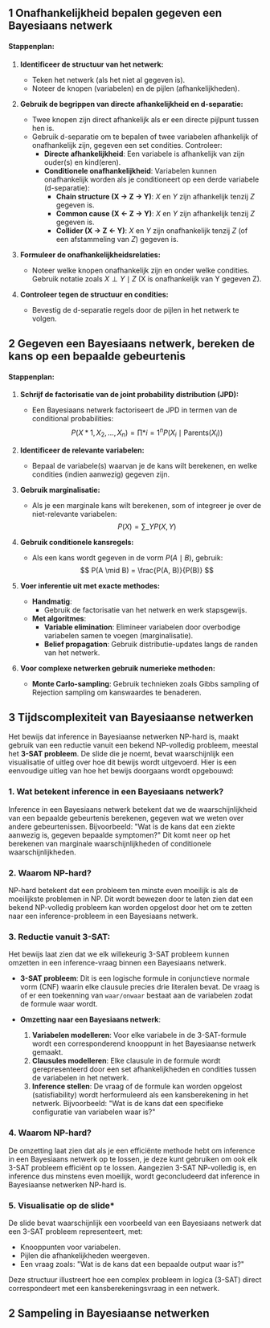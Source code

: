 ## 1 Onafhankelijkheid bepalen gegeven een Bayesiaans netwerk

#### Stappenplan:

1. **Identificeer de structuur van het netwerk:**

   - Teken het netwerk (als het niet al gegeven is).
   - Noteer de knopen (variabelen) en de pijlen (afhankelijkheden).

2. **Gebruik de begrippen van directe afhankelijkheid en d-separatie:**

   - Twee knopen zijn direct afhankelijk als er een directe pijlpunt tussen hen is.
   - Gebruik d-separatie om te bepalen of twee variabelen afhankelijk of onafhankelijk zijn, gegeven een set condities. Controleer:
     - **Directe afhankelijkheid**: Een variabele is afhankelijk van zijn ouder(s) en kind(eren).
     - **Conditionele onafhankelijkheid**: Variabelen kunnen onafhankelijk worden als je conditioneert op een derde variabele (d-separatie):
       - **Chain structure (X → Z → Y)**: $X$ en $Y$ zijn afhankelijk tenzij $Z$ gegeven is.
       - **Common cause (X ← Z → Y)**: $X$ en $Y$ zijn afhankelijk tenzij $Z$ gegeven is.
       - **Collider (X → Z ← Y)**: $X$ en $Y$ zijn onafhankelijk tenzij $Z$ (of een afstammeling van $Z$) gegeven is.

3. **Formuleer de onafhankelijkheidsrelaties:**

   - Noteer welke knopen onafhankelijk zijn en onder welke condities. Gebruik notatie zoals $X \perp Y \mid Z$ (X is onafhankelijk van Y gegeven Z).

4. **Controleer tegen de structuur en condities:**
   - Bevestig de d-separatie regels door de pijlen in het netwerk te volgen.

## 2 Gegeven een Bayesiaans netwerk, bereken de kans op een bepaalde gebeurtenis

#### Stappenplan:

1. **Schrijf de factorisatie van de joint probability distribution (JPD):**

   - Een Bayesiaans netwerk factoriseert de JPD in termen van de conditional probabilities:
     $$
     P(X*1, X_2, \dots, X_n) = \prod*{i=1}^n P(X_i \mid \text{Parents}(X_i))
     $$

2. **Identificeer de relevante variabelen:**

   - Bepaal de variabele(s) waarvan je de kans wilt berekenen, en welke condities (indien aanwezig) gegeven zijn.

3. **Gebruik marginalisatie:**

   - Als je een marginale kans wilt berekenen, som of integreer je over de niet-relevante variabelen:
     $$
     P(X) = \sum\_{Y} P(X, Y)
     $$

4. **Gebruik conditionele kansregels:**

   - Als een kans wordt gegeven in de vorm $P(A \mid B)$, gebruik:
     $$
     P(A \mid B) = \frac{P(A, B)}{P(B)}
     $$

5. **Voer inferentie uit met exacte methodes:**

   - **Handmatig**:
     - Gebruik de factorisatie van het netwerk en werk stapsgewijs.
   - **Met algoritmes**:
     - **Variable elimination**: Elimineer variabelen door overbodige variabelen samen te voegen (marginalisatie).
     - **Belief propagation**: Gebruik distributie-updates langs de randen van het netwerk.

6. **Voor complexe netwerken gebruik numerieke methoden:**
   - **Monte Carlo-sampling**: Gebruik technieken zoals Gibbs sampling of Rejection sampling om kanswaardes te benaderen.

## 3 Tijdscomplexiteit van Bayesiaanse netwerken

Het bewijs dat inference in Bayesiaanse netwerken NP-hard is, maakt gebruik van een reductie vanuit een bekend NP-volledig probleem, meestal het **3-SAT probleem**. De slide die je noemt, bevat waarschijnlijk een visualisatie of uitleg over hoe dit bewijs wordt uitgevoerd. Hier is een eenvoudige uitleg van hoe het bewijs doorgaans wordt opgebouwd:

### 1. Wat betekent inference in een Bayesiaans netwerk?

Inference in een Bayesiaans netwerk betekent dat we de waarschijnlijkheid van een bepaalde gebeurtenis berekenen, gegeven wat we weten over andere gebeurtenissen. Bijvoorbeeld: "Wat is de kans dat een ziekte aanwezig is, gegeven bepaalde symptomen?" Dit komt neer op het berekenen van marginale waarschijnlijkheden of conditionele waarschijnlijkheden.

### 2. Waarom NP-hard?

NP-hard betekent dat een probleem ten minste even moeilijk is als de moeilijkste problemen in NP. Dit wordt bewezen door te laten zien dat een bekend NP-volledig probleem kan worden opgelost door het om te zetten naar een inference-probleem in een Bayesiaans netwerk.

### 3. Reductie vanuit 3-SAT:

Het bewijs laat zien dat we elk willekeurig 3-SAT probleem kunnen omzetten in een inference-vraag binnen een Bayesiaans netwerk.

- **3-SAT probleem**: Dit is een logische formule in conjunctieve normale vorm (CNF) waarin elke clausule precies drie literalen bevat. De vraag is of er een toekenning van `waar/onwaar` bestaat aan de variabelen zodat de formule waar wordt.

- **Omzetting naar een Bayesiaans netwerk**:
  1. **Variabelen modelleren**: Voor elke variabele in de 3-SAT-formule wordt een corresponderend knooppunt in het Bayesiaanse netwerk gemaakt.
  2. **Clausules modelleren**: Elke clausule in de formule wordt gerepresenteerd door een set afhankelijkheden en condities tussen de variabelen in het netwerk.
  3. **Inference stellen**: De vraag of de formule kan worden opgelost (satisfiability) wordt herformuleerd als een kansberekening in het netwerk. Bijvoorbeeld: "Wat is de kans dat een specifieke configuratie van variabelen waar is?"

### 4. Waarom NP-hard?

De omzetting laat zien dat als je een efficiënte methode hebt om inference in een Bayesiaans netwerk op te lossen, je deze kunt gebruiken om ook elk 3-SAT probleem efficiënt op te lossen. Aangezien 3-SAT NP-volledig is, en inference dus minstens even moeilijk, wordt geconcludeerd dat inference in Bayesiaanse netwerken NP-hard is.

### 5. Visualisatie op de slide*

De slide bevat waarschijnlijk een voorbeeld van een Bayesiaans netwerk dat een 3-SAT probleem representeert, met:

- Knooppunten voor variabelen.
- Pijlen die afhankelijkheden weergeven.
- Een vraag zoals: "Wat is de kans dat een bepaalde output waar is?"

Deze structuur illustreert hoe een complex probleem in logica (3-SAT) direct correspondeert met een kansberekeningsvraag in een netwerk.

## 2 Sampeling in Bayesiaanse netwerken
